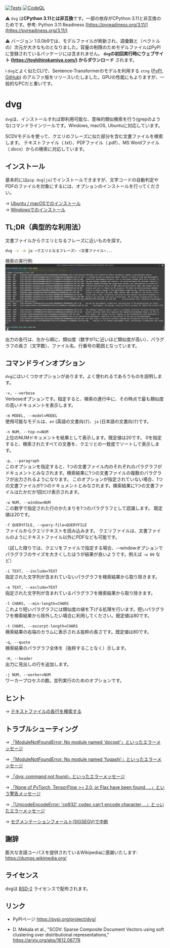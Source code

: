 [![Tests](https://github.com/tos-kamiya/dvg/actions/workflows/tests.yaml/badge.svg)](https://github.com/tos-kamiya/dvg/actions/workflows/tests.yaml) [![CodeQL](https://github.com/tos-kamiya/dvg/actions/workflows/codeql-analysis.yml/badge.svg)](https://github.com/tos-kamiya/dvg/actions/workflows/codeql-analysis.yml)

⚠ `dvg` は**CPython 3.11とは非互換**です。一部の依存がCPython 3.11と非互換のためです。参考: Python 3.11 Readiness [https://pyreadiness.org/3.11/](https://pyreadiness.org/3.11/)  

⚠️ バージョン 1.0.0b9では、モデルファイルが刷新され、語彙数と（ベクトルの）次元が大きなものとなりました。容量の制限のためモデルファイルはPyPIに登録されているパッケージには含まれません。 **`dvg`の初回実行時にウェブサイト (https://toshihirokamiya.com/) からダウンロード** されます。  

ℹ️ `dvg`とよく似たCLIで、Sentence-Transformerのモデルを利用する `stng` ([PyPI](https://pypi.org/project/stng/), [GitHub](https://github.com/tos-kamiya/stng/)) のアルファ版をリリースいたしました。GPUの性能にもよりますが、一般的なPCだと重いです。  

# dvg

`dvg`は、インストールすれば即利用可能な、意味的類似検索を行う(grepのような)コマンドラインツールです。Windows, macOS, Ubuntuに対応しています。

SCDVモデルを使って、クエリのフレーズに似た部分を含む文書ファイルを検索します。
テキストファイル（.txt）、PDFファイル（.pdf）、MS Wordファイル（.docx）からの検索に対応しています。

## インストール

基本的には`pip dvg[ja]`でインストールできますが、文字コードの自動判定やPDFのファイルを対象にするには、オプションのインストールを行ってください。

&rarr; [Ubuntu / macOSでのインストール](docs/installation-on-ubuntu.ja_JP.md)  
&rarr; [Windowsでのインストール](docs/installation-on-windows.ja_JP.md)  

## TL;DR（典型的な利用法）

文書ファイルからクエリとなるフレーズに近いものを探す。

```sh
dvg -v -m ja <クエリとなるフレーズ> <文書ファイル>...
```

検索の実行例:  
![](docs/images/run1.png)

出力の各行は、左から順に、類似度（数字が1に近いほど類似度が高い）、パラグラフの長さ（文字数）、ファイル名、行番号の範囲となっています。

## コマンドラインオプション

`dvg`にはいくつかオプションがあります。よく使われるであろうものを説明します。

`-v, --verbose`  
Verboseオプションです。指定すると、検索の進行中に、その時点で最も類似度の高いドキュメントを表示します。

`-m MODEL, --model=MODEL`  
使用可能なモデルは、`en` (英語の文書向け)、`ja` (日本語の文書向け)です。

`-n NUM, --top-n=NUM`  
上位のNUMドキュメントを結果として表示します。既定値は20です。
0を指定すると、検索されたすべての文書を、クエリとの一致度でソートして表示します。

`-p, --paragraph`  
このオプションを指定すると、1つの文書ファイル内のそれぞれのパラグラフがドキュメントとみなされます。検索結果に1つの文書ファイルの複数のパラグラフが出力されるようになります。
このオプションが指定されていない場合、1つの文書ファイルが1つのドキュメントとみなされます。検索結果に1つの文書ファイルはたかだか1回だけ表示されます。

`-w NUM, --window=NUM`  
この数字で指定された行のかたまりを1つのパラグラフとして認識します。
既定値は20です。

`-f QUERYFILE, --query-file=QUERYFILE`  
ファイルからクエリテキストを読み込みます。
クエリファイルは、文書ファイルのようにテキストファイル以外にPDFなども可能です。

（試した限りでは、クエリをファイルで指定する場合、--windowオプションでパラグラフのサイズを大きくしたほうが結果が良いようです。例えば `-w 80` など）

`-i TEXT, --include=TEXT`  
指定された文字列が含まれていないパラグラフを検索結果から取り除きます。

`-e TEXT, --exclude=TEXT`  
指定された文字列が含まれているパラグラフを検索結果から取り除きます。

`-l CHARS, --min-length=CHARS`  
これより短いパラグラフには類似度の値を下げる処理を行います。短いパラグラフを検索結果から除外したい場合に利用してください。既定値は80です。

`-t CHARS, --excerpt-length=CHARS`  
検索結果の右端のカラムに表示される抜粋の長さです。既定値は80です。

`-q, --quote`  
検索結果のパラグラフ全体を（抜粋することなく）示します。

`-H, --header`  
出力に見出しの行を追加します。

`-j NUM, --worker=NUM`  
ワーカープロセスの数。並列実行のためのオプションです。

## ヒント

&rarr; [テキストファイルの各行を検索する](docs/search-individual-lines.ja_JP.md)  

## トラブルシューティング

&rarr; [「ModuleNotFoundError: No module named 'docopt'」といったエラーメッセージ](docs/troubleshooting.ja_JP.md#no-docopt)

&rarr; [「ModuleNotFoundError: No module named 'fugashi'」といったエラーメッセージ](docs/troubleshooting.ja_JP.md#no-fugashi)

&rarr; [「dvg: command not found」といったエラーメッセージ](docs/troubleshooting.ja_JP.md#command-not-found)

&rarr; [「None of PyTorch, TensorFlow >= 2.0, or Flax have been found. ...」という警告メッセージ](docs/troubleshooting.ja_JP.md#no-fugashi)

&rarr; [「UnicodeEncodeError: 'cp932' codec can't encode character ...」とっいたエラーメッセージ](docs/troubleshooting.ja_JP.md#cp932)

&rarr; [セグメンテーションフォールト(SIGSEGV)で中断](docs/troubleshooting.ja_JP.md#segfault)

## 謝辞

膨大な言語コーパスを提供されているWikipediaに感謝いたします:  
https://dumps.wikimedia.org/

## ライセンス

dvgは [BSD-2](https://opensource.org/licenses/BSD-2-Clause) ライセンスで配布されます。

## リンク

* PyPIページ https://pypi.org/project/dvg/

* D. Mekala et al., "SCDV: Sparse Composite Document Vectors using soft clustering over distributional representations," https://arxiv.org/abs/1612.06778
